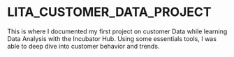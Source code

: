 # LITA_CUSTOMER_DATA_PROJECT
This is where I documented my first project  on customer Data while learning Data Analysis with the Incubator Hub. Using some essentials tools, I was able to deep dive into customer behavior and trends.
